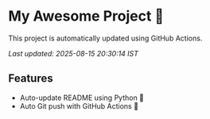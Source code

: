 # My Awesome Project 🚀

This project is automatically updated using GitHub Actions.

_Last updated: 2025-08-15 20:30:14 IST_

## Features
- Auto-update README using Python 🐍
- Auto Git push with GitHub Actions 🤖
